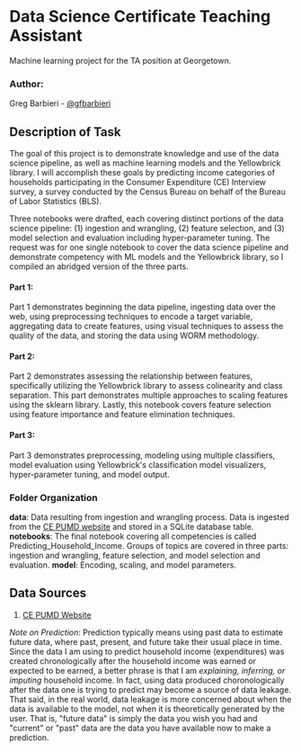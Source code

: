 # Data Science Certificate Teaching Assistant
Machine learning project for the TA position at Georgetown.

### Author:
Greg Barbieri - [@gfbarbieri](https://github.com/gfbarbieri)  

## Description of Task
The goal of this project is to demonstrate knowledge and use of the data science pipeline, as well as machine learning models and the Yellowbrick library. I will accomplish these goals by predicting income categories of households participating in the Consumer Expenditure (CE) Interview survey, a survey conducted by the Census Bureau on behalf of the Bureau of Labor Statistics (BLS).

Three notebooks were drafted, each covering distinct portions of the data science pipeline: (1) ingestion and wrangling, (2) feature selection, and (3) model selection and evaluation including hyper-parameter tuning. The request was for one single notebook to cover the data science pipeline and demonstrate competency with ML models and the Yellowbrick library, so I compiled an abridged version of the three parts.

#### Part 1:
Part 1 demonstrates beginning the data pipeline, ingesting data over the web, using preprocessing techniques to encode a target variable, aggregating data to create features, using visual techniques to assess the quality of the data, and storing the data using WORM methodology.

#### Part 2:
Part 2 demonstrates assessing the relationship between features, specifically utilizing the Yellowbrick library to assess colinearity and class separation. This part demonstrates multiple approaches to scaling features using the sklearn library. Lastly, this notebook covers feature selection using feature importance and feature elimination techniques.

#### Part 3:
Part 3 demonstrates preprocessing, modeling using multiple classifiers, model evaluation using Yellowbrick's classification model visualizers, hyper-parameter tuning, and model output.

### Folder Organization
**data**: Data resulting from ingestion and wrangling process. Data is ingested from the [CE PUMD website](https://www.bls.gov/cex/pumd_data.htm) and stored in a SQLite database table.  
**notebooks**: The final notebook covering all competencies is called Predicting_Household_Income. Groups of topics are covered in three parts: ingestion and wrangling, feature selection, and model selection and evaluation.
**model**: Encoding, scaling, and model parameters.  

## Data Sources
1. [CE PUMD Website](https://www.bls.gov/cex/pumd.htm)

*Note on Prediction*: Prediction typically means using past data to estimate future data, where past, present, and future take their usual place in time. Since the data I am using to predict household income (expenditures) was created chronologically after the household income was earned or expected to be earned, a better phrase is that I am _explaining, inferring, or imputing_ household income. In fact, using data produced choronologically after the data one is trying to predict may become a source of data leakage. That said, in the real world, data leakage is more concerned about when the data is available to the model, not when it is theoretically generated by the user. That is, "future data" is simply the data you wish you had and "current" or "past" data are the data you have available now to make a prediction.

